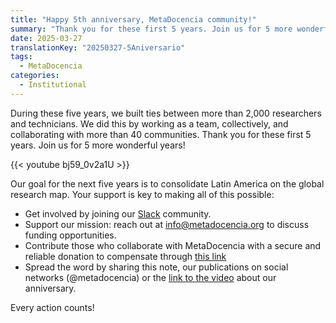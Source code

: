 ```yaml
---
title: "Happy 5th anniversary, MetaDocencia community!"
summary: "Thank you for these first 5 years. Join us for 5 more wonderful years!"
date: 2025-03-27
translationKey: "20250327-5Aniversario"
tags:
  - MetaDocencia
categories:
  - Institutional
---
```


During these five years, we built ties between more than 2,000 researchers and technicians. We did this by working as a team, collectively, and collaborating with more than 40 communities.
Thank you for these first 5 years. Join us for 5 more wonderful years!

{{< youtube bj59_0v2a1U >}}

Our goal for the next five years is to consolidate Latin America on the global research map. Your support is key to making all of this possible:
- Get involved by joining our [Slack](https://w3id.org/metadocencia/slack) community.
- Support our mission: reach out at info@metadocencia.org to discuss funding opportunities.
- Contribute those who collaborate with MetaDocencia with a secure and reliable donation to compensate through [this link](https://www.metadocencia.org/en/donar/)
- Spread the word by sharing this note, our publications on social networks (@metadocencia) or the [link to the video](https://youtu.be/bj59_0v2a1U) about our anniversary.

Every action counts!
